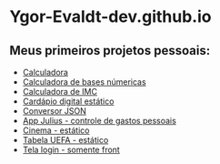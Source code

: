 # Ygor-Evaldt-dev.github.io

## Meus primeiros projetos pessoais: 

- [Calculadora]()
- [Calculadora de bases númericas]()
- [Calculadora de IMC]()
- [Cardápio digital estático]()
- [Conversor JSON]()
- [App Julius - controle de gastos pessoais]()
- [Cinema - estático]()
- [Tabela UEFA - estático]()
- [Tela login - somente front]()

